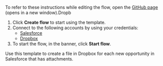 To refer to these instructions while editing the flow, open the [GitHub page](https://github.com/ot4i/app-connect-templates/tree/main/resources/markdown/Create%20a%20file%20in%20Dropbox%20for%20each%20new%20opportunity%20in%20Salesforce%20that%20has%20attachments_instructions.md) (opens in a new window).Dropb
1. Click **Create flow** to start using the template.
2. Connect to the following accounts by using your credentials:
   - [Salesforce](https://www.ibm.com/docs/en/app-connect/containers_cd?topic=apps-salesforce)
   - [Dropbox](https://www.ibm.com/docs/en/app-connect/containers_cd?topic=apps-dropbox)
3. To start the flow, in the banner, click **Start flow**.


Use this template to create a file in Dropbox for each new opportunity in Salesforce that has attachments.






